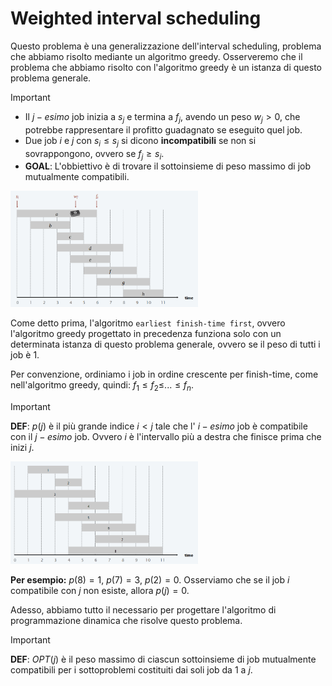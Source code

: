 # Weighted interval scheduling 

Questo problema è una generalizzazione dell'interval scheduling, problema che abbiamo risolto mediante un algoritmo greedy. Osserveremo che il problema 
che abbiamo risolto con l'algoritmo greedy è un istanza di questo problema generale.

> [!IMPORTANT]
> - Il $j-esimo$ job inizia a $s_{j}$ e termina a $f_{j}$, avendo un peso $w_{j} > 0$, che potrebbe rappresentare il profitto guadagnato se eseguito quel job.
> - Due job $i$ e $j$ con $s_{i} \leq s_{j}$ si dicono **incompatibili** se non si sovrappongono, ovvero se $f_{j} \geq s_{i}$.
> - **GOAL**: L'obbiettivo è di trovare il sottoinsieme di peso massimo di job mutualmente compatibili.

<img src="img/progdin/wis.png" width="300" />

Come detto prima, l'algoritmo `earliest finish-time first`, ovvero l'algoritmo greedy progettato in precedenza funziona solo con un determinata istanza di questo problema generale, ovvero se il peso di tutti i job è 1.

Per convenzione, ordiniamo i job in ordine crescente per finish-time, come nell'algoritmo greedy, quindi: $f_{1} \leq f_{2} \leq$...$\leq f_{n}$.

> [!IMPORTANT]
> **DEF**: $p(j)$ è il più grande indice $i < j$ tale che l' $i-esimo$ job è compatibile con il $j-esimo$ job. Ovvero $i$ è l'intervallo più a destra che finisce prima che inizi $j$.

<img src="img/progdin/def.png" width="300" />

**Per esempio:** $p(8) = 1$, $p(7) = 3$, $p(2) = 0$. Osserviamo che se il job $i$ compatibile con $j$ non esiste, allora $p(j) = 0$.

Adesso, abbiamo tutto il necessario per progettare l'algoritmo di programmazione dinamica che risolve questo problema.

> [!IMPORTANT]
> **DEF**: $OPT(j)$ è il peso massimo di ciascun sottoinsieme di job mutualmente compatibili per i sottoproblemi costituiti dai soli job da $1$ a $j$. 


